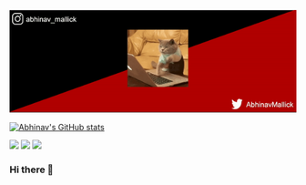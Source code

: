 [![Header](https://github.com/abmallick/abmallick/blob/main/assets/header.gif "Header")](https://github.com/abmallick)

[![Abhinav's GitHub stats](https://github-readme-stats.vercel.app/api?username=abmallick&count_private=true&show_icons=true&theme=tokyonight)](https://github.com/abmallick)

![](https://img.shields.io/badge/OS-MacOS-informational?style=flat&logo=link:https://img.shields.io/badge/mac%20os-000000?style=for-the-badge&logo=apple&logoColor=white&logoColor=white&color=2bbc8a)
![](https://img.shields.io/badge/Code-Python-informational?style=flat&logo=python&logoColor=white&color=2bbc8a)
![](https://img.shields.io/badge/Code-Swift-informational?style=flat&logo=swift&logoColor=white&color=2bbc8a)


### Hi there 👋

<!--
**abmallick/abmallick** is a ✨ _special_ ✨ repository because its `README.md` (this file) appears on your GitHub profile.

Here are some ideas to get you started:

- 🔭 I’m currently working on ...
- 🌱 I’m currently learning ...
- 👯 I’m looking to collaborate on ...
- 🤔 I’m looking for help with ...
- 💬 Ask me about ...
- 📫 How to reach me: ...
- 😄 Pronouns: ...
- ⚡ Fun fact: ...
-->
